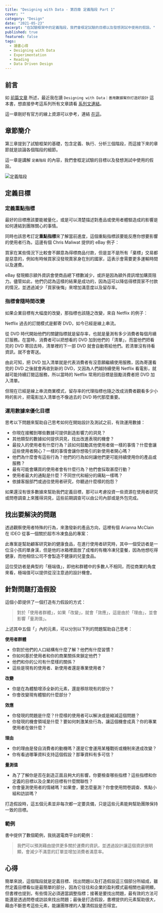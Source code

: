 ```yaml
---
title: "Designing with Data - 第四章 定義階段 Part 1"
cover: ""
category: "Design"
date: "2021-05-23"
excerpt: "在試驗框架中的定義階段，我們會框定試驗的目標以及發想測試中使用的假設。"
published: true
featured: false
tags:
  - 讀書心得
  - Designing with Data
  - Experimentation
  - Reading
  - Data Driven Design
---
```


## 前言

如 [前篇文章](/post/2021/04/12/designing-with-data-ch-1) 所述，最近我在讀 `Designing with Data｜善用數據幫你打造好設計` 這本書，想直接參考這系列所有文章請看 [系列文連結](/tags/designing-with-data)。

這一章剛好有官方的線上資源可以參考，連結 [在這](https://www.oreilly.com/library/view/designing-with-data/9781449334925/ch04.html)。

## 章節簡介

第三章提到了試驗框架的基礎，包含定義、執行、分析三個階段，而這接下來的章節就是談論各個階段的細節。

這一章是講解 `定義階段` 的內容，我們會框定試驗的目標以及發想測試中使用的假設。

![定義階段](https://www.oreilly.com/library/view/designing-with-data/9781449334925/assets/dwda_0401.png)

## 定義目標

### 定義重點指標

最好的目標應該要能被量化，或是可以清楚描述對產品或使用者體驗造成的影響是如何連結到團隊關心的事情。

同時也該思考訂定**重點指標**來了解當前進度，這個重點指標該要能反應你想要影響的使用者行為，這邊有個 Chris Maliwat 提供的 eBay 例子：

買家在某些情況下比較會不願意為得標商品付款，但是並不是所有「棄標」交易都是惡意的，例如有時候買家沒發現賣家身在別的國家，這表示會需要更多運輸時間以及運費。

eBay 發現顯示額外資訊會使商品總下標數減少，或許是因為額外資訊增加購買阻力。儘管如此，他們仍認為這樣的結果是成功的，因為這可以降低得標買家不付款的情況，並透過減少「買家後悔」來增加滿意度以及留存率。

### 指標會隨時間改變

如果企業目標有大幅度的改變，那指標也該隨之改變，來自 Netflix 的例子：

Netflix 過去的訂閱模式是郵寄 DVD，如今已經是線上串流。

從 DVD 時代開始他們的關鍵指標就是留存率，也就是量測有多少消費者每個月續訂服務。在當時，消費者可以把想看的 DVD 加到他們的「清單」，而當他們把看完的 DVD 寄回去時，清單裡的下一部 DVD 就會自動寄給他們。若清單沒有待看資訊，就不會寄送。

由此可知，把 DVD 加入清單就是代表消費者有沒意願繼續使用服務，因為寄還看完的 DVD 之後就會再收到新的 DVD，又因為人們越持續使用 Netflix 看電影，就越可能持續訂閱這服務，所以當時的 Netflix 常用的目標是鼓勵消費者把 DVD 加入清單。

但現在已經是線上串流商業模式，留存率的代理指標也隨之改成消費者觀看多少小時的影片，把電影加入清單也不像過去的 DVD 時代那麼重要。

### 運用數據來優化目標

思考以下問題來幫助自己思考如何在開始設計及測試之前，有效運用數據：

- 你現在接觸到哪些數據可提供創造影響力的洞見？
- 其他類型的數據如何提供洞見，找出改進表現的機會？
- 最投入的使用者有什麼行為？該如何鼓勵其他使用者做一樣的事情？什麼會讓這些使用者開心？一樣的事情會讓你想吸引的新使用者開心嗎？
- 他們為什麼會有這些行為？他們的行為如何讓他們更可能持續使用你的產品或服務？
- 最有可能會購買的使用者會有什麼行為？他們會採取甚麼行動？
- 使用者最大的通點是什麼？不同世代和細分的痛點一樣嗎？
- 依據客服部門或過往使用者研究，你聽過什麼樣的抱怨？

如果還沒有很多數據來幫助我們定義目標，那可以考慮投資一些資源在使用者研究或問卷調查上來獲得洞見，這些前期調查可以由公司內部或是外包完成。

## 找出要解決的問題

透過觀察使用者特殊的行為，來激發新的產品方向，這裡有個 Arianna McClain 在 IDEO 從事一個關於超市冷凍食品的專案：

此專案是幫助顧客研究新的健康食品，在進行使用者研究時，其中一個受訪者是一位沒小孩的單身漢，但是他的冰箱裡面放了成堆的有機冷凍兒童餐，因為他想吃得健康，而他相信公司不會製造不健康的兒童食品。

這位受訪者是典型的「極端值」，即他和群體中的多數人不相同，而從商業的角度來看，極端值可以提供從沒注意過的設計機會。

## 針對問題打造假設

這個小節提供了一個打造有力假設的方式：

> 對於「使用者群體」，如果「改變」，就會「效應」，這是由於「理由」，並會影響「量測值」。

上述其中五個「」內的元素，可以分別以下列的問題幫助自己思考：

**使用者群體**

- 你對於他們的人口結構有什麼了解？他們有什麼習慣？
- 你如何基於使用者和你的商業關係來鎖定他們？
- 他們和你的公司有什麼樣的關係？
- 這些是現有的使用者、新使用者還是專業使用者？

**改變**

- 你是在為體驗增添全新的元素，還是移除現有的部分？
- 你會改變現有體驗的什麼部分？

**效應**

- 你發現的問題是什麼？什麼樣的使用者可以解決或是縮減這個問題？
- 你發現的機會領域是什麼？要如何刺激某些行為，讓這個機會成真？你的專業使用者在做什麼？

**理由**

- 你的理由是發自消費者的動機嗎？還是它會運用某種戰術或機制來達成改變？
- 你有看過哪筆資料支持這個假設？那筆資料有多可信？

**量測值**

- 為了了解你是否在創造正面且夠大的影響，你要檢查哪些指標？這些指標和你定義的目標以及企業的目標有什麼關聯性？
- 你會量測使用者的情緒嗎？如果會，要怎麼量測？你會使用問卷調查、焦點小組和訪談嗎？

打造假設時，這五個元素並非每次都一定要具備，只是這些元素能夠幫助團隊保持一致的目標。

### 範例

書中提供了數個範例，我挑選電商平台的範例：

> 我們可以預測藉由提供更多關於運費的資訊，並透過設計讓這個資訊很明顯，會減少不滿意的訂單並增加消費者滿意率。

## 心得

簡單來說，這個階段就是定義目標、找出問題以及打造假設這三個部分所組成，雖然定義目標看似是最簡單的部分，因為它往往和企業的盈利模式最相關也最明顯，但書裡也提到，有些情況必須適當調整指標；接著是要找出問題，最有效的方法可能還是透過問卷或訪談來找出問題；最後是打造假設，書裡提供的元素幫助很大，藉由不斷思考這些元素，能讓團隊裡的人釐清假設是否得宜。

